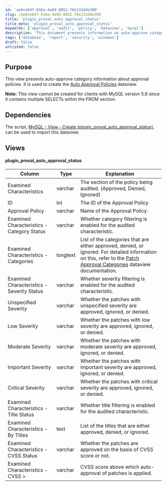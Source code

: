 ```yaml
---
id: 'ae8ce64f-816a-4e84-8052-f8e131dde389'
slug: /ae8ce64f-816a-4e84-8052-f8e131dde389
title: 'plugin_proval_auto_approval_status'
title_meta: 'plugin_proval_auto_approval_status'
keywords: ['approval', 'audit', 'policy', 'dataview', 'mysql']
description: 'This document presents information on auto-approve category details related to approval policies. It is intended for use in creating a dataview called Approval Policy - Auto Approve/Ignore/Deny Audit, and outlines dependencies, views, and characteristics examined in the audit process.'
tags: ['database', 'report', 'security', 'windows']
draft: false
unlisted: false
---
```


## Purpose

This view presents auto-approve category information about approval policies. It is used to create the [Auto Approval Policies](/docs/1b296878-9915-4c2b-9d2e-f9ee09059cc9) dataview.

**Note:** This view cannot be created for clients with MySQL version 5.6 since it contains multiple SELECTs within the FROM section.

## Dependencies

The script, [MySQL - View - Create (plugin_proval_auto_approval_status)](/docs/2f451b19-e8af-4a24-9032-17d65ba2b40d), can be used to import this dataview.

## Views

#### plugin_proval_auto_approval_status

| Column                                           | Type     | Explanation                                                                                               |
|--------------------------------------------------|----------|-----------------------------------------------------------------------------------------------------------|
| Examined Characteristics                          | varchar  | The section of the policy being audited. (Approved, Denied, Ignored)                                    |
| ID                                               | int      | The ID of the Approval Policy                                                                              |
| Approval Policy                                  | varchar  | Name of the Approval Policy.                                                                                |
| Examined Characteristics - Category Status       | varchar  | Whether category filtering is enabled for the audited characteristic.                                      |
| Examined Characteristics - Categories            | longtext | List of the categories that are either approved, denied, or ignored. For detailed information on this, refer to the [Patch Approval Categories](/docs/43b35510-f264-429f-a06e-e0ea7822cfc1) dataview documentation. |
| Examined Characteristics - Severity Status       | varchar  | Whether severity filtering is enabled for the audited characteristic.                                      |
| Unspecified Severity                             | varchar  | Whether the patches with unspecified severity are approved, ignored, or denied.                           |
| Low Severity                                    | varchar  | Whether the patches with low severity are approved, ignored, or denied.                                   |
| Moderate Severity                                | varchar  | Whether the patches with moderate severity are approved, ignored, or denied.                              |
| Important Severity                               | varchar  | Whether the patches with important severity are approved, ignored, or denied.                             |
| Critical Severity                                | varchar  | Whether the patches with critical severity are approved, ignored, or denied.                              |
| Examined Characteristics - Title Status         | varchar  | Whether title filtering is enabled for the audited characteristic.                                        |
| Examined Characteristics - By Titles             | text     | List of the titles that are either approved, denied, or ignored.                                          |
| Examined Characteristics - CVSS Status           | varchar  | Whether the patches are approved on the basis of CVSS score or not.                                      |
| Examined Characteristics - CVSS >                | varchar  | CVSS score above which auto-approval of patches is applied.                                              |